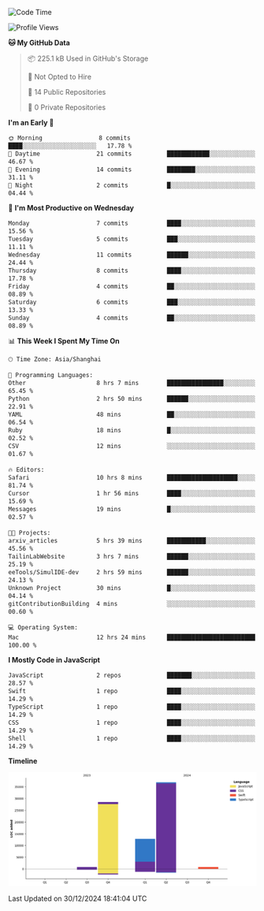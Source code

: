 <!--
**PascalDai/PascalDai** is a ✨ _special_ ✨ repository because its `README.md` (this file) appears on your GitHub profile.

Here are some ideas to get you started:

- 🔭 I’m currently working on ...
- 🌱 I’m currently learning ...
- 👯 I’m looking to collaborate on ...
- 🤔 I’m looking for help with ...
- 💬 Ask me about ...
- 📫 How to reach me: ...
- 😄 Pronouns: ...
- ⚡ Fun fact: ...
-->

<!--START_SECTION:waka-->
![Code Time](http://img.shields.io/badge/Code%20Time-755%20hrs%201%20min-blue)

![Profile Views](http://img.shields.io/badge/Profile%20Views-0-blue)

**🐱 My GitHub Data** 

> 📦 225.1 kB Used in GitHub's Storage 
 > 
> 🚫 Not Opted to Hire
 > 
> 📜 14 Public Repositories 
 > 
> 🔑 0 Private Repositories 
 > 
**I'm an Early 🐤** 

```text
🌞 Morning                8 commits           ████░░░░░░░░░░░░░░░░░░░░░   17.78 % 
🌆 Daytime                21 commits          ████████████░░░░░░░░░░░░░   46.67 % 
🌃 Evening                14 commits          ████████░░░░░░░░░░░░░░░░░   31.11 % 
🌙 Night                  2 commits           █░░░░░░░░░░░░░░░░░░░░░░░░   04.44 % 
```
📅 **I'm Most Productive on Wednesday** 

```text
Monday                   7 commits           ████░░░░░░░░░░░░░░░░░░░░░   15.56 % 
Tuesday                  5 commits           ███░░░░░░░░░░░░░░░░░░░░░░   11.11 % 
Wednesday                11 commits          ██████░░░░░░░░░░░░░░░░░░░   24.44 % 
Thursday                 8 commits           ████░░░░░░░░░░░░░░░░░░░░░   17.78 % 
Friday                   4 commits           ██░░░░░░░░░░░░░░░░░░░░░░░   08.89 % 
Saturday                 6 commits           ███░░░░░░░░░░░░░░░░░░░░░░   13.33 % 
Sunday                   4 commits           ██░░░░░░░░░░░░░░░░░░░░░░░   08.89 % 
```


📊 **This Week I Spent My Time On** 

```text
🕑︎ Time Zone: Asia/Shanghai

💬 Programming Languages: 
Other                    8 hrs 7 mins        ████████████████░░░░░░░░░   65.45 % 
Python                   2 hrs 50 mins       ██████░░░░░░░░░░░░░░░░░░░   22.91 % 
YAML                     48 mins             ██░░░░░░░░░░░░░░░░░░░░░░░   06.54 % 
Ruby                     18 mins             █░░░░░░░░░░░░░░░░░░░░░░░░   02.52 % 
CSV                      12 mins             ░░░░░░░░░░░░░░░░░░░░░░░░░   01.67 % 

🔥 Editors: 
Safari                   10 hrs 8 mins       ████████████████████░░░░░   81.74 % 
Cursor                   1 hr 56 mins        ████░░░░░░░░░░░░░░░░░░░░░   15.69 % 
Messages                 19 mins             █░░░░░░░░░░░░░░░░░░░░░░░░   02.57 % 

🐱‍💻 Projects: 
arxiv_articles           5 hrs 39 mins       ███████████░░░░░░░░░░░░░░   45.56 % 
TailinLabWebsite         3 hrs 7 mins        ██████░░░░░░░░░░░░░░░░░░░   25.19 % 
eeTools/SimulIDE-dev     2 hrs 59 mins       ██████░░░░░░░░░░░░░░░░░░░   24.13 % 
Unknown Project          30 mins             █░░░░░░░░░░░░░░░░░░░░░░░░   04.14 % 
gitContributionBuilding  4 mins              ░░░░░░░░░░░░░░░░░░░░░░░░░   00.60 % 

💻 Operating System: 
Mac                      12 hrs 24 mins      █████████████████████████   100.00 % 
```

**I Mostly Code in JavaScript** 

```text
JavaScript               2 repos             ███████░░░░░░░░░░░░░░░░░░   28.57 % 
Swift                    1 repo              ████░░░░░░░░░░░░░░░░░░░░░   14.29 % 
TypeScript               1 repo              ████░░░░░░░░░░░░░░░░░░░░░   14.29 % 
CSS                      1 repo              ████░░░░░░░░░░░░░░░░░░░░░   14.29 % 
Shell                    1 repo              ████░░░░░░░░░░░░░░░░░░░░░   14.29 % 
```



**Timeline**

![Lines of Code chart](https://raw.githubusercontent.com/PascalDai/PascalDai/main/assets/bar_graph.png)


 Last Updated on 30/12/2024 18:41:04 UTC
<!--END_SECTION:waka-->
